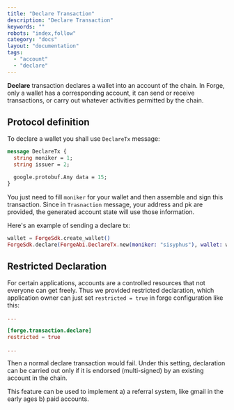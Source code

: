```yaml
---
title: "Declare Transaction"
description: "Declare Transaction"
keywords: ""
robots: "index,follow"
category: "docs"
layout: "documentation"
tags: 
  - "account"
  - "declare"
---
```




**Declare** transaction declares a wallet into an account of the chain. In Forge, only a wallet has a corresponding account, it can send or receive transactions, or carry out whatever activities permitted by the chain.

## Protocol definition

To declare a wallet you shall use `DeclareTx` message:

```proto
message DeclareTx {
  string moniker = 1;
  string issuer = 2;

  google.protobuf.Any data = 15;
}
```

You just need to fill `moniker` for your wallet and then assemble and sign this transaction. Since in `Trasnaction` message, your address and pk are provided, the generated account state will use those information.

Here's an example of sending a declare tx:

```elixir
wallet = ForgeSdk.create_wallet()
ForgeSdk.declare(ForgeAbi.DeclareTx.new(moniker: "sisyphus"), wallet: wallet)
```

## Restricted Declaration

For certain applications, accounts are a controlled resources that not everyone can get freely. Thus we provided restricted declaration, which application owner can just set `restricted = true` in forge configuration like this:

```toml
...

[forge.transaction.declare]
restricted = true

...
```

Then a normal declare transaction would fail. Under this setting, declaration can be carried out only if it is endorsed (multi-signed) by an existing account in the chain.

This feature can be used to implement a) a referral system, like gmail in the early ages b) paid accounts.
